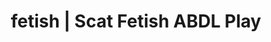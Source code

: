 ---
categories:
- POV Erotica
- E-Girl Erotica
- Vintage Boudoir
- ASMR Porn
- Alt Romance
image: /assets/images/1747713802355.webp
layout: post
schema:
  description: Premium adult content featuring ABDL Play, Scat Fetish. High-quality
    images with sensual themes.
  keywords:
  - ABDL Play
  - Scat Fetish
  - Digital Dominance
  - Erotic Audiobooks
  - Virtual Sex
  - Latex Fetish
  - Nerdy Seduction
  name: 1747713802355 | ABDL Play Scat Fetish
  type: VisualArtwork
seo:
  description: Featured content with high-quality ABDL Play, Scat Fetish. HD images
    available.
  keywords: ABDL Play, Scat Fetish
  og_image: /assets/images/1747713802355.webp
  schema_type: VisualArtwork
tags:
- '#fetish'
- ABDL Play
- Scat Fetish
title: fetish | Scat Fetish ABDL Play
---